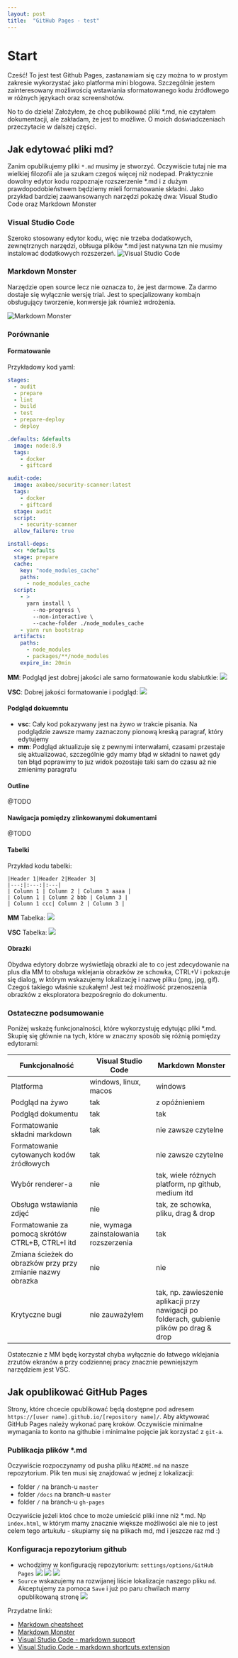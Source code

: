 ```yaml
---
layout: post
title:  "GitHub Pages - test"
---
```


# Start

Cześć! To jest test Github Pages, zastanawiam się czy można to w prostym zakresie wykorzystać jako platforma mini blogowa. Szczególnie jestem zainteresowany możliwością wstawiania sformatowanego kodu źródłowego w różnych językach oraz screenshotów.

No to do dzieła! Założyłem, że chcę publikować pliki *.md, nie czytałem dokumentacji, ale zakładam, że jest to możliwe. O moich doświadczeniach przeczytacie w dalszej części.

## Jak edytować pliki md?

Zanim opublikujemy pliki `*.md` musimy je stworzyć. Oczywiście tutaj nie ma wielkiej filozofii ale ja szukam czegoś więcej niż nodepad. Praktycznie dowolny edytor kodu rozpoznaje rozszerzenie *.md i z dużym prawdopodobieństwem będziemy mieli formatowanie składni. Jako przykład bardziej zaawansowanych narzędzi pokażę dwa: Visual Studio Code oraz Markdown Monster

### Visual Studio Code
Szeroko stosowany edytor kodu, więc nie trzeba dodatkowych, zewnętrznych narzędzi, obłsuga plików *.md jest natywna tzn nie musimy instalować dodatkowych rozszerzeń.
![Visual Studio Code](img/vsc.png)

### Markdown Monster
Narzędzie open source lecz nie oznacza to, że jest darmowe. Za darmo dostaje się wyłącznie wersję trial. Jest to specjalizowany kombajn obsługujący tworzenie, konwersje jak również wdrożenia.

![Markdown Monster](img/mm.png)

### Porównanie

#### Formatowanie

Przykładowy kod yaml:
```yml
stages:
  - audit
  - prepare
  - lint
  - build
  - test
  - prepare-deploy
  - deploy

.defaults: &defaults
  image: node:8.9
  tags:
    - docker
    - giftcard

audit-code:
  image: axabee/security-scanner:latest
  tags:
    - docker
    - giftcard
  stage: audit
  script:
    - security-scanner
  allow_failure: true

install-deps:
  <<: *defaults
  stage: prepare
  cache:
    key: "node_modules_cache"
    paths:
      - node_modules_cache
  script:
    - >
      yarn install \
        --no-progress \
        --non-interactive \
        --cache-folder ./node_modules_cache
    - yarn run bootstrap
  artifacts:
    paths:
      - node_modules
      - packages/**/node_modules
    expire_in: 20min
```

**MM**: Podgląd jest dobrej jakości ale samo formatowanie kodu słabiutkie:
![](img/mm-yaml.png)

**VSC**: Dobrej jakości formatowanie i podgląd:
![](img/vsc-yaml.png)


#### Podgląd dokuemntu
* **vsc**: Cały kod pokazywany jest na żywo w trakcie pisania. Na podglądzie zawsze mamy zaznaczony pionową kreską paragraf, który edytujemy
* **mm**: Podgląd aktualizuje się z pewnymi interwałami, czasami przestaje się aktualizować, szczególnie gdy mamy błąd w składni to nawet gdy ten błąd poprawimy to juz widok pozostaje taki sam do czasu aż nie zmienimy paragrafu

#### Outline

@TODO

#### Nawigacja pomiędzy zlinkowanymi dokumentami

@TODO

#### Tabelki

Przykład kodu tabelki:

```
|Header 1|Header 2|Header 3|
|---:|:---:|:---|
| Column 1 | Column 2 | Column 3 aaaa |
| Column 1 | Column 2 bbb | Column 3 |
| Column 1 ccc| Column 2 | Column 3 |
```

**MM** Tabelka:
![](img/mm-table.png)

**VSC** Tabelka:
![](img/vsc-table.png)

#### Obrazki

Obydwa edytory dobrze wyświetlają obrazki ale to co jest zdecydowanie na plus dla MM to obsługa wklejania obrazków ze schowka, CTRL+V i pokazuje się dialog, w którym wskazujemy lokalizację i nazwę pliku (png, jpg, gif). Czegoś takiego właśnie szukałęm! Jest też możliwość przenoszenia obrazków z eksploratora bezpośregnio do dokumentu.

### Ostateczne podsumowanie

Poniżej wskażę funkcjonalności, które wykorzystuję edytując pliki *.md. Skupię się głównie na tych, które w znaczny sposób się różnią pomiędzy edytorami:

|Funkcjonalność|Visual Studio Code|Markdown Monster|
|-|-|-|
| Platforma | windows, linux, macos | windows |
| Podgląd na żywo | tak | z opóźnieniem |
| Podgląd dokumentu | tak | tak |
| Formatowanie składni markdown | tak | nie zawsze czytelne |
| Formatowanie cytowanych kodów źródłowych | tak | nie zawsze czytelne |
| Wybór renderer-a | nie | tak, wiele różnych platform, np github, medium itd |
| Obsługa wstawiania zdjęć | nie | tak, ze schowka, pliku, drag & drop |
| Formatowanie za pomocą skrótów CTRL+B, CTRL+I itd | nie, wymaga zainstalowania rozszerzenia | tak |
| Zmiana ścieżek do obrazków przy przy zmianie nazwy obrazka | nie | nie |
| Krytyczne bugi | nie zauważyłem | tak, np. zawieszenie aplikacji przy nawigacji po folderach, gubienie plików po drag & drop |

Ostatecznie z MM będę korzystał chyba wyłącznie do łatwego wklejania zrzutów ekranów a przy codziennej pracy znacznie pewniejszym narzędziem jest VSC.

## Jak opublikować GitHub Pages

Strony, które chcecie opublikować będą dostępne pod adresem `https://[user name].github.io/[repository name]/`. Aby aktywować GitHub Pages należy wykonać parę kroków. Oczywiście minimalne wymagania to konto na githubie i minimalne pojęcie jak korzystać z `git-a`.

### Publikacja plików *.md

Oczywiście rozpoczynamy od pusha pliku `README.md` na nasze repozytorium. Plik ten musi się znajdować w jednej z lokalizacji:
* folder `/` na branch-u `master`
* folder `/docs` na branch-u `master`
* folder `/` na branch-u `gh-pages`

Oczywiście jeżeli ktoś chce to może umieścić pliki inne niż *.md. Np `index.html`, w którym mamy znacznie większe możliwości ale nie to jest celem tego artukułu - skupiamy się na plikach md, md i jeszcze raz md :)

### Konfiguracja repozytorium github

* wchodzimy w konfigurację repozytorium: `settings/options/GitHub Pages`
![](img/github-entry-settings.png)
![](img/github-entry-settings-2.png)
![](img/github-entry-settings-3.png)
* `Source` wskazujemy na rozwijanej liście lokalizacje naszego pliku `md`. Akceptujemy za pomoca `Save` i już po paru chwilach mamy opublikowaną stronę
![](img/github-entry-settings-4.png)

Przydatne linki:
* [Markdown cheatsheet](https://github.com/adam-p/markdown-here/wiki/Markdown-Cheatsheet)
* [Markdown Monster](https://markdownmonster.west-wind.com/)
* [Visual Studio Code - markdown support](https://code.visualstudio.com/docs/languages/markdown)
* [Visual Studio Code - markdown shortcuts extension](https://marketplace.visualstudio.com/items?itemName=mdickin.markdown-shortcuts)